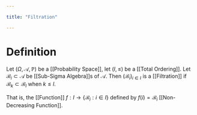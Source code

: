 ```yaml
---

title: "Filtration"

---
```

# Definition
Let $(\Omega, \mathcal{A}, \mathbb{P})$ be a [[Probability Space]], let $(I, \leq)$ be a [[Total Ordering]]. Let $\mathcal{B}_{i} \subset \mathcal{A}$ be [[Sub-Sigma Algebra]]s of $\mathcal{A}$. Then $(\mathcal{B}_{i})_{i \in I}$ is a [[Filtration]] if $\mathcal{B}_{k} \subset \mathcal{B}_{l}$ when $k \leq l$.
 
 That is, the [[Function]] $f: I \to \{\mathcal{B}_{i}: i \in I\}$ defined by $f(i) = \mathcal{B}_{i}$ [[Non-Decreasing Function]].
